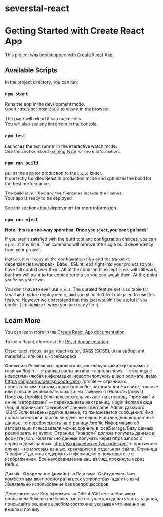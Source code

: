 # severstal-react

# Getting Started with Create React App

This project was bootstrapped with [Create React App](https://github.com/facebook/create-react-app).

## Available Scripts

In the project directory, you can run:

### `npm start`

Runs the app in the development mode.\
Open [http://localhost:3000](http://localhost:3000) to view it in the browser.

The page will reload if you make edits.\
You will also see any lint errors in the console.

### `npm test`

Launches the test runner in the interactive watch mode.\
See the section about [running tests](https://facebook.github.io/create-react-app/docs/running-tests) for more information.

### `npm run build`

Builds the app for production to the `build` folder.\
It correctly bundles React in production mode and optimizes the build for the best performance.

The build is minified and the filenames include the hashes.\
Your app is ready to be deployed!

See the section about [deployment](https://facebook.github.io/create-react-app/docs/deployment) for more information.

### `npm run eject`

**Note: this is a one-way operation. Once you `eject`, you can’t go back!**

If you aren’t satisfied with the build tool and configuration choices, you can `eject` at any time. This command will remove the single build dependency from your project.

Instead, it will copy all the configuration files and the transitive dependencies (webpack, Babel, ESLint, etc) right into your project so you have full control over them. All of the commands except `eject` will still work, but they will point to the copied scripts so you can tweak them. At this point you’re on your own.

You don’t have to ever use `eject`. The curated feature set is suitable for small and middle deployments, and you shouldn’t feel obligated to use this feature. However we understand that this tool wouldn’t be useful if you couldn’t customize it when you are ready for it.

## Learn More

You can learn more in the [Create React App documentation](https://facebook.github.io/create-react-app/docs/getting-started).

To learn React, check out the [React documentation](https://reactjs.org/).

Стэк:
react, redux, saga, react-router, SASS (SCSS), ui на выбор: ant, material UI или без ui-фрейморвка

Описание:
Реализовать приложение, со следующими страницами:
/ — главная
/login — страница ввода логина и пароля
/news — страница с новостями (любая информация, новости получать в json формате, демо http://jsonplaceholder.typicode.com/)
/profile — страница с произвольным текстом, недоступная без авторизации
На сайте, в шапке или подвале реализовать ссылки:
На главную (/)
Новости (/news)
Профиль (/profile)
Если пользователь кликает на страницу “профиля” и он не “авторизован” — перекидывать на страницу /login
Форма входа (/login) принимает “фейковые” данные:
username: Admin
password: 12345
Если введены другие данные, то показывается сообщения: Имя пользователя или пароль введены не верно
Если введены корректные данные, то перебрасывать на страницу /profile
Информацию об авторизации пользователя можно хранить в localStorage. Базу данных реализовать не нужно.
Страница “новости” должна получать данные в формате json. Желательно данные получать через https запрос с сервиса демо данных: http://jsonplaceholder.typicode.com/, в противном случае – из моковых данных, хранящихся в отдельном файле.
Страница “профиль” должна содержать информацию о пользователе с изображением.
Все необходимое на ваш взгляд, прокинуть через Redux.

Дизайн:
Оформление (дизайн) на Ваш вкус.
Сайт должен быть комфортным для просмотра на всех устройствах (адаптивным). Желательно использование css препроцессоров.

Дополнительно:
Код оформить на GitHub/GitLab с небольшим описанием Readme.md
Если у вас не получается сделать часть задания, присылайте решение в любом состоянии, указывая что именно не вышло и почему.
